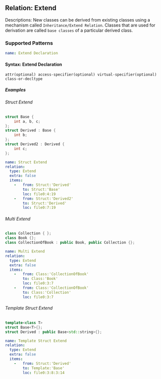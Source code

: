 ## Relation: Extend
Descriptions: New classes can be derived from existing classes using a mechanism called `Inheritance/Extend Relation`. Classes that are used for derivation are called `base classes` of a particular derived class.

### Supported Patterns
```yaml
name: Extend Declaration
```
#### Syntax: Extend Declaration
```text
attr(optional) access-specifier(optional) virtual-specifier(optional) class-or-decltype		
```

##### Examples

###### Struct Extend
```CPP
struct Base {
    int a, b, c;
};
struct Derived : Base {
    int b;
};
struct Derived2 : Derived {
    int c;
};
```

```yaml
name: Struct Extend
relation:
  type: Extend
  extra: false
  items:
    -   from: Struct:'Derived'
        to: Struct:'Base'
        loc: file0:4:19
    -   from: Struct:'Derived2'
        to: Struct:'Derived'
        loc: file0:7:19
```


###### Multi Extend

```CPP
class Collection { };
class Book {};
class CollectionOfBook : public Book, public Collection {};
```
```yaml
name: Multi Extend
relation:
  type: Extend
  extra: false
  items:
    -   from: Class:'CollectionOfBook'
        to: Class:'Book'
        loc: file0:3:7
    -   from: Class:'CollectionOfBook'
        to: Class:'Collection'
        loc: file0:3:7
```

###### Template Struct Extend

```CPP
template<class T>
struct Base<T>{};
struct Derived : public Base<std::string>{};
```
```yaml
name: Template Struct Extend
relation:
  type: Extend
  extra: false
  items:
    -   from: Struct:'Derived'
        to: Template:'Base'
        loc: file0:3:8:3:14
```

